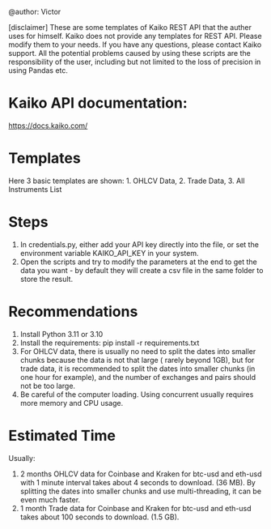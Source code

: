 @author: Victor

[disclaimer] These are some templates of Kaiko REST API that the auther uses for himself. Kaiko does not provide any 
templates for
REST API. Please modify them to your needs. If you have any questions, please contact Kaiko support. All the potential
problems caused by using these scripts are the responsibility of the user, including but not limited to the loss of
precision in using Pandas etc. 

# Kaiko API documentation:
https://docs.kaiko.com/

# Templates

Here 3 basic templates are shown: 1. OHLCV Data, 2. Trade Data, 3. All Instruments List

# Steps

1. In credentials.py, either add your API key directly into the file, or set the environment variable KAIKO_API_KEY
   in your system.
2. Open the scripts and try to modify the parameters at the end to get the data you want - by default they will create
   a csv file in the same folder to store the result.

# Recommendations
1. Install Python 3.11 or 3.10
2. Install the requirements: pip install -r requirements.txt
3. For OHLCV data, there is usually no need to split the dates into smaller chunks because the data is not that large (
   rarely beyond 1GB), but for trade data, it is recommended to split the dates into smaller chunks (in one hour for
   example), and the number of exchanges and pairs should not be too large.
4. Be careful of the computer loading. Using concurrent usually requires more memory and CPU usage.


# Estimated Time

Usually: 
1. 2 months OHLCV data for Coinbase and Kraken for btc-usd and eth-usd with 1 minute interval takes about
   4 seconds to download. (36 MB). By splitting the dates into smaller chunks and use multi-threading, it can be even
   much faster.
2. 1 month Trade data for Coinbase and Kraken for btc-usd and eth-usd takes about 100 seconds to download. (1.5 GB).
